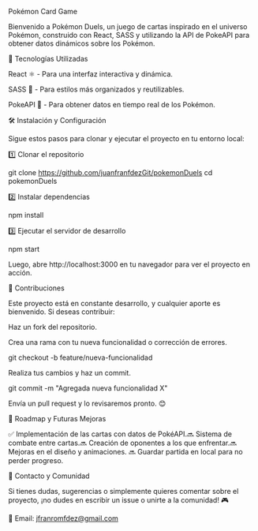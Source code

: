 Pokémon Card Game



Bienvenido a Pokémon Duels, un juego de cartas inspirado en el universo Pokémon, construido con React, SASS y utilizando la API de PokeAPI para obtener datos dinámicos sobre los Pokémon.

🚀 Tecnologías Utilizadas

React ⚛️ - Para una interfaz interactiva y dinámica.

SASS 🎨 - Para estilos más organizados y reutilizables.

PokeAPI 🐉 - Para obtener datos en tiempo real de los Pokémon.

🛠 Instalación y Configuración

Sigue estos pasos para clonar y ejecutar el proyecto en tu entorno local:

1️⃣ Clonar el repositorio

  git clone https://github.com/juanfranfdezGit/pokemonDuels
  cd pokemonDuels

2️⃣ Instalar dependencias

  npm install

3️⃣ Ejecutar el servidor de desarrollo

  npm start

Luego, abre http://localhost:3000 en tu navegador para ver el proyecto en acción.

🌟 Contribuciones

Este proyecto está en constante desarrollo, y cualquier aporte es bienvenido. Si deseas contribuir:

Haz un fork del repositorio.

Crea una rama con tu nueva funcionalidad o corrección de errores.

git checkout -b feature/nueva-funcionalidad

Realiza tus cambios y haz un commit.

git commit -m "Agregada nueva funcionalidad X"

Envía un pull request y lo revisaremos pronto. 😊

📌 Roadmap y Futuras Mejoras

✅ Implementación de las cartas con datos de PokéAPI.🔜 Sistema de combate entre cartas.🔜 Creación de oponentes a los que enfrentar.🔜 Mejoras en el diseño y animaciones. 🔜 Guardar partida en local para no perder progreso.

🤝 Contacto y Comunidad

Si tienes dudas, sugerencias o simplemente quieres comentar sobre el proyecto, ¡no dudes en escribir un issue o unirte a la comunidad! 🎮

📧 Email: jfranromfdez@gmail.com
